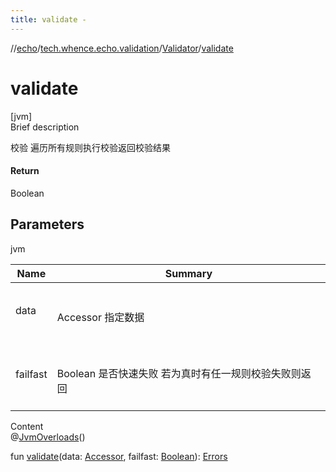 ```yaml
---
title: validate -
---
```

//[echo](../../index.md)/[tech.whence.echo.validation](../index.md)/[Validator](index.md)/[validate](validate.md)



# validate  
[jvm]  
Brief description  


校验 遍历所有规则执行校验返回校验结果



#### Return  


Boolean



## Parameters  
  
jvm  
  
|  Name|  Summary| 
|---|---|
| data| <br><br>Accessor 指定数据<br><br>
| failfast| <br><br>Boolean 是否快速失败 若为真时有任一规则校验失败则返回<br><br>
  
  
Content  
@[JvmOverloads](https://kotlinlang.org/api/latest/jvm/stdlib/kotlin.jvm/-jvm-overloads/index.html)()  
  
fun [validate](validate.md)(data: [Accessor](../../tech.whence.echo.container.accessor/-accessor/index.md), failfast: [Boolean](https://kotlinlang.org/api/latest/jvm/stdlib/kotlin/-boolean/index.html)): [Errors](../-errors/index.md)  



